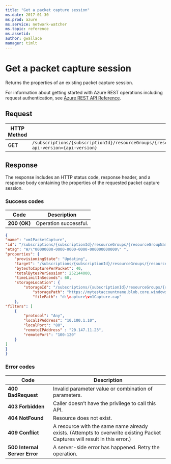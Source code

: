 ```yaml
---
title: "Get a packet capture session"
ms.date: 2017-01-30
ms.prod: azure
ms.service: network-watcher
ms.topic: reference
ms.assetid: 
author: gwallace
manager: timlt
---
```


# Get a packet capture session

Returns the properties of an existing packet capture session.

For information about getting started with Azure REST operations including request authentication, see [Azure REST API Reference](../../../../index.md).

## Request

| HTTP Method | URI|  
| ----------- |----|  
| GET | `/subscriptions/{subscriptionId}/resourceGroups/{resourceGroupName}/providers/Microsoft.Network/networkWatchers/{networkWatcherName}/packetCaptures/{packetCaptureName}?api-version={api-version}` |

## Response  

The response includes an HTTP status code, response header, and a response body containing the properties of the requested packet capture session.

### Success codes

| Code | Description |
| ---- | ----------- |
| **200 (OK)** | Operation successful. | 

```json
{ 
"name": "vm1PacketCapture", 
"id": "/subscriptions/{subscriptionId}/resourceGroups/{resourceGroupName}/providers/Microsoft.Network/networkWatchers/westUsWatcher/packetCaptures/vm1PacketCapture", 
"etag": "W/\"00000000-0000-0000-0000-000000000000\" ", 
"properties": { 
    "provisioningState": "Updating", 
    "target": "/subscriptions/{subscriptionId}/resourceGroups/{resourceGroupName}/providers/Microsoft.compute/virtualMachine/vm1", 
    "bytesToCapturePerPacket": 40, 
    "totalBytesPerSession": 252144000, 
    "timeLimitInSeconds": 60, 
    "storageLocation": { 
        "storageId": "/subscriptions/{subscriptionId}/resourceGroups/{resourceGroupName}/providers/Microsoft.Storage/storageAccounts/pcstore",
            "storagePath": "https://mytestaccountname.blob.core.windows.net/capture/vm1Capture.cap", 
            "filePath": "d:\capture\vm1Capture.cap" 
    }, 
"filters": [ 
    { 
        "protocol": "Any", 
        "localIPAddress": "10.100.1.10", 
        "localPort": "80", 
        "remoteIPAddress" : "20.147.11.23",
        "remotePort": "100-120" 
    } 
] 
}
}
```

### Error codes

| Code | Description |
| ---- | ----------- |
| **400 BadRequest** | Invalid parameter value or combination of parameters. | 
| **403 Forbidden** | Caller doesn’t have the privilege to call this API. |
| **404 NotFound** | Resource does not exist. |
| **409 Conflict** | A resource with the same name already exists. (Attempts to overwrite existing Packet Captures will result in this error.) |
| **500 Internal Server Error** |  A server-side error has happened. Retry the operation. |     



 
